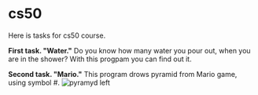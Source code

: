 # cs50
Here is tasks for cs50 course.

**First task. "Water."** 
Do you know how many water you pour out, when you are in the shower? With this progpam you can find out it.

**Second task. "Mario."**
This program drows pyramid from Mario game, using symbol #.
![pyramyd left](https://pp.userapi.com/c844618/v844618318/1c2ed6/rprUAeTHjrM.jpg)

